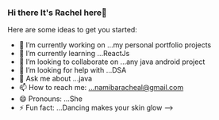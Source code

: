 ### Hi there It's Rachel here👋


Here are some ideas to get you started:

- 🔭 I’m currently working on ...my personal portfolio projects
- 🌱 I’m currently learning ...ReactJs
- 👯 I’m looking to collaborate on ...any java android project
- 🤔 I’m looking for help with ...DSA
- 💬 Ask me about ...java
- 📫 How to reach me: ...namibaracheal@gmail.com
- 😄 Pronouns: ...She
- ⚡ Fun fact: ...Dancing makes your skin glow
-->
